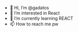 - 👋 Hi, I’m @gadatos
- 👀 I’m interested in React 
- 🌱 I’m currently learning REACT 
- 📫 How to reach me pw
<!---
gadatos/gadatos is a ✨ special ✨ repository because its `README.md` (this file) appears on your GitHub profile.
You can click the Preview link to take a look at your changes.
--->
